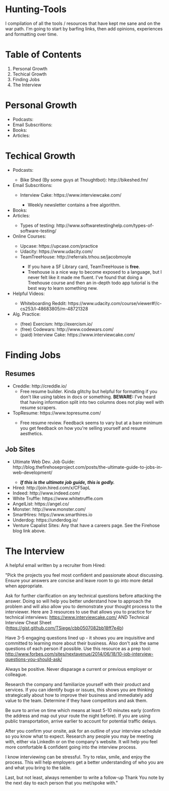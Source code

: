 # Hunting-Tools
I compilation of all the tools / resources that have kept me sane and on the war path. I'm going to start by barfing links, then add opinions, experiences and formatting over time.

# Table of Contents
<ol>
  <li> Personal Growth </li>
  <li> Techical Growth </li>
  <li> Finding Jobs </li>
  <li> The Interview </li>
</ol>

# Personal Growth
<ul>
  <li> Podcasts: </li>
  <li> Email Subscritions: </li>
  <li> Books: </li>
  <li> Articles: </li>
</ul>

# Techical Growth
<ul>
  <li> Podcasts: </li>
    <ul> 
      <li> Bike Shed (By some guys at Thoughtbot): http://bikeshed.fm/ </li>
    </ul>
  <li> Email Subscritions: </li>
  <ul>
    <li>Interview Cake: https://www.interviewcake.com/</li>
    <ul>
      <li>Weekly newsletter contains a free algorithm.</li>
    </ul>
  </ul>
  <li> Books: </li>
  <li> Articles: </li>
    <ul>
      <li> Types of testing: http://www.softwaretestinghelp.com/types-of-software-testing/ </li>
    </ul>
  <li> Online Courses: </li>
    <ul>
      <li> Upcase: https://upcase.com/practice </li>
      <li> Udacity: https://www.udacity.com/ </li>
      <li> TeamTreeHouse: http://referrals.trhou.se/jacobmoyle </li>
      <ul>
        <li> If you have a SF Library card, TeamTreeHouse is <b>free</b>.</li>
        <li> Treehouse is a nice way to become exposed to a language, but I never felt like it made me fluent. I've found that doing a Treehouse course and then an in-depth todo app tutorial is the best way to learn something new.</li>
      </ul>
    </ul>
  <li> Helpful Videos: </li>
  <ul>
    <li> Whiteboarding Reddit: https://www.udacity.com/course/viewer#!/c-cs253/l-48683805/m-48721328 </li>
  </ul>
  <li> Alg. Practice: </li>
  <ul>
    <li>(free) Exercism: http://exercism.io/</li>
    <li>(free) Codewars: http://www.codewars.com/</li>
    <li>(paid) Interview Cake: https://www.interviewcake.com/</li>
  </ul>
</ul>

# Finding Jobs

## Resumes
<ul>
  <li> Creddle: http://creddle.io/ </il>
  <ul>
    <li> Free resume builder. Kinda glitchy but helpful for formatting if you don't like using tables in docs or something. <b>BEWARE:</b> I've heard that having information split into two columns does not play well with resume scrapers. </li>
  </ul>
  <li> TopResume: https://www.topresume.com/ </li>
  <ul>
      <li> Free resume review. Feedback seems to vary but at a bare minimum you get feedback on how you're selling yourself and resume aesthetics.
  </ul>
</ul>

## Job Sites

<ul>
  <li> Ultimate Web Dev. Job Guide: http://blog.thefirehoseproject.com/posts/the-ultimate-guide-to-jobs-in-web-development/ </li>
  <ul>
    <li> <i><b>If this is the ultimate job guide, this is godly.</b></i> </li>
  </ul>
  <li> Hired: http://join.hired.com/x/CF5apL </li>
  <li> Indeed: http://www.indeed.com/ </li>
  <li> White Truffle: https://www.whitetruffle.com </li>
  <li> AngelList: https://angel.co/ </li>
  <li> Monster: http://www.monster.com/ </li>
  <li> SmartHires: https://www.smarthires.io </li>
  <li> Underdog: https://underdog.io/ </li>
  <li> Venture Capalist Sites: Any that have a careers page. See the Firehose blog link above.</li>
</ul>

# The Interview

A helpful email written by a recruiter from Hired:

"Pick the projects you feel most confident and passionate about discussing. Ensure your answers are concise and leave room to go into more detail when appropriate.

Ask for further clarification on any technical questions before attacking the answer. Doing so will help you better understand how to approach the problem and will also allow you to demonstrate your thought process to the interviewer.  Here are 3 resources to use that allows you to practice for technical interviews: https://www.interviewcake.com/ AND Technical Interview Cheat Sheet (https://gist.github.com/TSiege/cbb0507082bb18ff7e4b)

Have 3-5 engaging questions lined up - it shows you are inquisitive and committed to learning more about their business. Also don't ask the same questions of each person if possible.  Use this resource as a prep tool: http://www.forbes.com/sites/nextavenue/2014/06/18/10-job-interview-questions-you-should-ask/

Always be positive. Never disparage a current or previous employer or colleague.

Research the company and familiarize yourself with their product and services. If you can identify bugs or issues, this shows you are thinking strategically about how to improve their business and immediately add value to the team. Determine if they have competitors and ask them.

Be sure to arrive on time which means at least 5-10 minutes early (confirm the address and map out your route the night before). If you are using public transportation, arrive earlier to account for potential traffic delays.

After you confirm your onsite, ask for an outline of your interview schedule so you know what to expect. Research any people you may be meeting with, either via LinkedIn or on the company's website. It will help you feel more comfortable & confident going into the interview process.

I know interviewing can be stressful. Try to relax, smile, and enjoy the process. This will help employers get a better understanding of who you are and what you bring to the table.

Last, but not least, always remember to write a follow-up Thank You note by the next day to each person that you met/spoke with."
